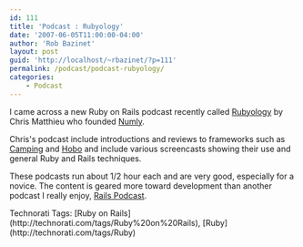```yaml
---
id: 111
title: 'Podcast : Rubyology'
date: '2007-06-05T11:00:00-04:00'
author: 'Rob Bazinet'
layout: post
guid: 'http://localhost/~rbazinet/?p=111'
permalink: /podcast/podcast-rubyology/
categories:
    - Podcast
---
```


I came across a new Ruby on Rails podcast recently called [Rubyology](http://rubyology.com/) by Chris Matthieu who founded [Numly](http://numly.com/).

Chris's podcast include introductions and reviews to frameworks such as [Camping](http://redhanded.hobix.com/bits/campingAMicroframework.html) and [Hobo](http://hobocentral.net/) and include various screencasts showing their use and general Ruby and Rails techniques.

These podcasts run about 1/2 hour each and are very good, especially for a novice. The content is geared more toward development than another podcast I really enjoy, [Rails Podcast](http://podcast.rubyonrails.org/).

<div class="wlWriterSmartContent" style="display:inline;margin:0;padding:0;">Technorati Tags: [Ruby on Rails](http://technorati.com/tags/Ruby%20on%20Rails), [Ruby](http://technorati.com/tags/Ruby)</div>